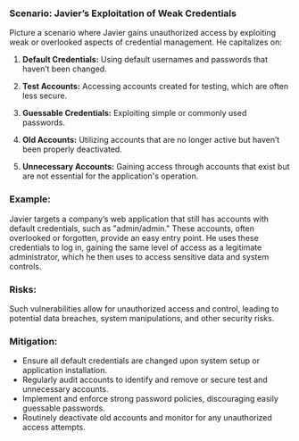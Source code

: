 ### Scenario: Javier’s Exploitation of Weak Credentials 
Picture a scenario where Javier gains unauthorized access by exploiting weak or overlooked aspects of credential management. He capitalizes on: 

1. **Default Credentials:** Using default usernames and passwords that haven’t been changed. 

2. **Test Accounts:** Accessing accounts created for testing, which are often less secure. 

3. **Guessable Credentials:** Exploiting simple or commonly used passwords. 

4. **Old Accounts:** Utilizing accounts that are no longer active but haven’t been properly deactivated. 

5. **Unnecessary Accounts:** Gaining access through accounts that exist but are not essential for the application's operation. 

### Example: 

Javier targets a company’s web application that still has accounts with default credentials, such as "admin/admin." These accounts, often overlooked or forgotten, provide an easy entry point. He uses these credentials to log in, gaining the same level of access as a legitimate administrator, which he then uses to access sensitive data and system controls. 

### Risks: 

Such vulnerabilities allow for unauthorized access and control, leading to potential data breaches, system manipulations, and other security risks. 

### Mitigation: 

- Ensure all default credentials are changed upon system setup or application installation. 
- Regularly audit accounts to identify and remove or secure test and unnecessary accounts. 
- Implement and enforce strong password policies, discouraging easily guessable passwords. 
- Routinely deactivate old accounts and monitor for any unauthorized access attempts. 